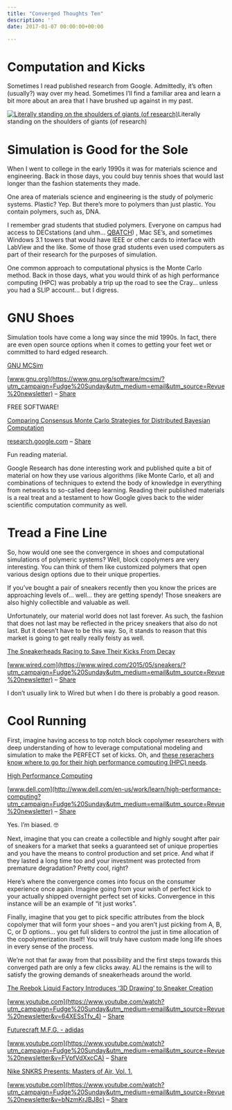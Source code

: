 ```yaml
---
title: "Converged Thoughts Ten"
description: ''
date: 2017-01-07 00:00:00+00:00

---
```


Computation and Kicks
=====================

Sometimes I read published research from Google. Admittedly, it’s often (usually?) way over my head. Sometimes I’ll find a familiar area and learn a bit more about an area that I have brushed up against in my past.


[![Literally standing on the shoulders of giants (of research)](https://substack.com/static/2a3400863f1101e2421dbdd435053ccf/b4294/shoes.jpg "Literally standing on the shoulders of giants (of research)")](https://substackcdn.com/image/fetch/f_auto,q_auto:good,fl_progressive:steep/https%3A%2F%2Fsubstack.com%2Fstatic%2F2a3400863f1101e2421dbdd435053ccf%2Fb4294%2Fshoes.jpg)Literally standing on the shoulders of giants (of research)

Simulation is Good for the Sole
===============================

When I went to college in the early 1990s it was for materials science and engineering. Back in those days, you could buy tennis shoes that would last longer than the fashion statements they made.

One area of materials science and engineering is the study of polymeric systems. Plastic? Yep. But there’s more to polymers than just plastic. You contain polymers, such as, DNA.

I remember grad students that studied polymers. Everyone on campus had access to DECstations (and uhm… [QBATCH](http://www.tworoads.net/~srp/batch/systems.html?utm_campaign=Fudge%20Sunday&utm_medium=email&utm_source=Revue%20newsletter#qbatch)) , Mac SE’s, and sometimes Windows 3.1 towers that would have IEEE or other cards to interface with LabView and the like. Some of those grad students even used computers as part of their research for the purposes of simulation.

One common approach to computational physics is the Monte Carlo method. Back in those days, what you would think of as high performance computing (HPC) was probably a trip up the road to see the Cray… unless you had a SLIP account… but I digress.

GNU Shoes
=========

Simulation tools have come a long way since the mid 1990s. In fact, there are even open source options when it comes to getting your feet wet or committed to hard edged research.

[GNU MCSim](https://www.gnu.org/software/mcsim/?utm_campaign=Fudge%20Sunday&utm_medium=email&utm_source=Revue%20newsletter)

[www.gnu.org](https://www.gnu.org/software/mcsim/?utm_campaign=Fudge%20Sunday&utm_medium=email&utm_source=Revue%20newsletter) – [Share](http://rev.vu/3RMwe?utm_campaign=Issue&utm_content=share&utm_medium=email&utm_source=Fudge+Sunday)

FREE SOFTWARE!

[Comparing Consensus Monte Carlo Strategies for Distributed Bayesian Computation](https://research.google.com/pubs/pub45739.html?utm_campaign=Fudge%20Sunday&utm_medium=email&utm_source=Revue%20newsletter)

[research.google.com](https://research.google.com/pubs/pub45739.html?utm_campaign=Fudge%20Sunday&utm_medium=email&utm_source=Revue%20newsletter) – [Share](http://rev.vu/rjmNK?utm_campaign=Issue&utm_content=share&utm_medium=email&utm_source=Fudge+Sunday)

Fun reading material.

Google Research has done interesting work and published quite a bit of material on how they use various algorithms (like Monte Carlo, et al) and combinations of techniques to extend the body of knowledge in everything from networks to so-called deep learning. Reading their published materials is a real treat and a testament to how Google gives back to the wider scientific computation community as well.

Tread a Fine Line
=================

So, how would one see the convergence in shoes and computational simulations of polymeric systems? Well, block copolymers are very interesting. You can think of them like customized polymers that open various design options due to their unique properties.

If you’ve bought a pair of sneakers recently then you know the prices are approaching levels of… well… they are getting spendy! Those sneakers are also highly collectible and valuable as well.

Unfortunately, our material world does not last forever. As such, the fashion that does not last may be reflected in the pricey sneakers that also do not last. But it doesn’t have to be this way. So, it stands to reason that this market is going to get really really feisty as well.

[The Sneakerheads Racing to Save Their Kicks From Decay](https://www.wired.com/2015/05/sneakers/?utm_campaign=Fudge%20Sunday&utm_medium=email&utm_source=Revue%20newsletter)

[www.wired.com](https://www.wired.com/2015/05/sneakers/?utm_campaign=Fudge%20Sunday&utm_medium=email&utm_source=Revue%20newsletter) – [Share](http://rev.vu/vEANX?utm_campaign=Issue&utm_content=share&utm_medium=email&utm_source=Fudge+Sunday)

I don’t usually link to Wired but when I do there is probably a good reason.

Cool Running
============

First, imagine having access to top notch block copolymer researchers with deep understanding of how to leverage computational modeling and simulation to make the PERFECT set of kicks. Oh, and [these reserachers know where to go for their high performance computing (HPC) needs](http://www.dell.com/en-us/work/learn/high-performance-computing?utm_campaign=Fudge%20Sunday&utm_medium=email&utm_source=Revue%20newsletter).

[High Performance Computing](http://www.dell.com/en-us/work/learn/high-performance-computing?utm_campaign=Fudge%20Sunday&utm_medium=email&utm_source=Revue%20newsletter)

[www.dell.com](http://www.dell.com/en-us/work/learn/high-performance-computing?utm_campaign=Fudge%20Sunday&utm_medium=email&utm_source=Revue%20newsletter) – [Share](http://rev.vu/qEKZx?utm_campaign=Issue&utm_content=share&utm_medium=email&utm_source=Fudge+Sunday)

Yes. I’m biased. 🤓

Next, imagine that you can create a collectible and highly sought after pair of sneakers for a market that seeks a guaranteed set of unique properties and you have the means to control production and set price. And what if they lasted a long time too and your investment was protected from premature degradation? Pretty cool, right?

Here’s where the convergence comes into focus on the consumer experience once again. Imagine going from your wish of perfect kick to your actually shipped overnight perfect set of kicks. Convergence in this instance will be an example of “it just works”.

Finally, imagine that you get to pick specific attributes from the block copolymer that will form your shoes – and you aren’t just picking from A, B, C, or D options… you get full sliders to control the just in time allocation of the copolymerization itself! You will truly have custom made long life shoes in every sense of the process.

We’re not that far away from that possibility and the first steps towards this converged path are only a few clicks away. ALl the remains is the will to satisfy the growing demands of sneakerheads around the world.

[The Reebok Liquid Factory Introduces ‘3D Drawing’ to Sneaker Creation](https://www.youtube.com/watch?utm_campaign=Fudge%20Sunday&utm_medium=email&utm_source=Revue%20newsletter&v=64XESsTfv_4)

[www.youtube.com](https://www.youtube.com/watch?utm_campaign=Fudge%20Sunday&utm_medium=email&utm_source=Revue%20newsletter&v=64XESsTfv_4) – [Share](http://rev.vu/y9xMn?utm_campaign=Issue&utm_content=share&utm_medium=email&utm_source=Fudge+Sunday)

[Futurecraft M.F.G. - adidas](https://www.youtube.com/watch?utm_campaign=Fudge%20Sunday&utm_medium=email&utm_source=Revue%20newsletter&v=FVpfVdXxcCA)

[www.youtube.com](https://www.youtube.com/watch?utm_campaign=Fudge%20Sunday&utm_medium=email&utm_source=Revue%20newsletter&v=FVpfVdXxcCA) – [Share](http://rev.vu/XQkJl?utm_campaign=Issue&utm_content=share&utm_medium=email&utm_source=Fudge+Sunday)

[Nike SNKRS Presents: Masters of Air, Vol. 1.](https://www.youtube.com/watch?utm_campaign=Fudge%20Sunday&utm_medium=email&utm_source=Revue%20newsletter&v=bNzmKrJBJ8c)

[www.youtube.com](https://www.youtube.com/watch?utm_campaign=Fudge%20Sunday&utm_medium=email&utm_source=Revue%20newsletter&v=bNzmKrJBJ8c) – [Share](http://rev.vu/vEA4X?utm_campaign=Issue&utm_content=share&utm_medium=email&utm_source=Fudge+Sunday)

